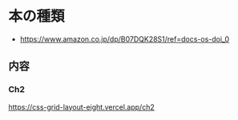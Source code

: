 # 本の種類

- https://www.amazon.co.jp/dp/B07DQK28S1/ref=docs-os-doi_0

## 内容

### Ch2

https://css-grid-layout-eight.vercel.app/ch2
